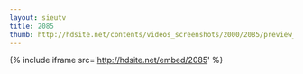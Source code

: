 ```yaml
---
layout: sieutv
title: 2085
thumb: http://hdsite.net/contents/videos_screenshots/2000/2085/preview_360p.mp4.jpg
---
```

{% include iframe src='http://hdsite.net/embed/2085' %}
 

